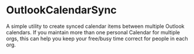 # OutlookCalendarSync

A simple utility to create synced calendar items between multiple Outlook calendars. If you maintain more than one personal Calendar for multiple orgs, this can help you keep your free/busy time correct for people in each org.
